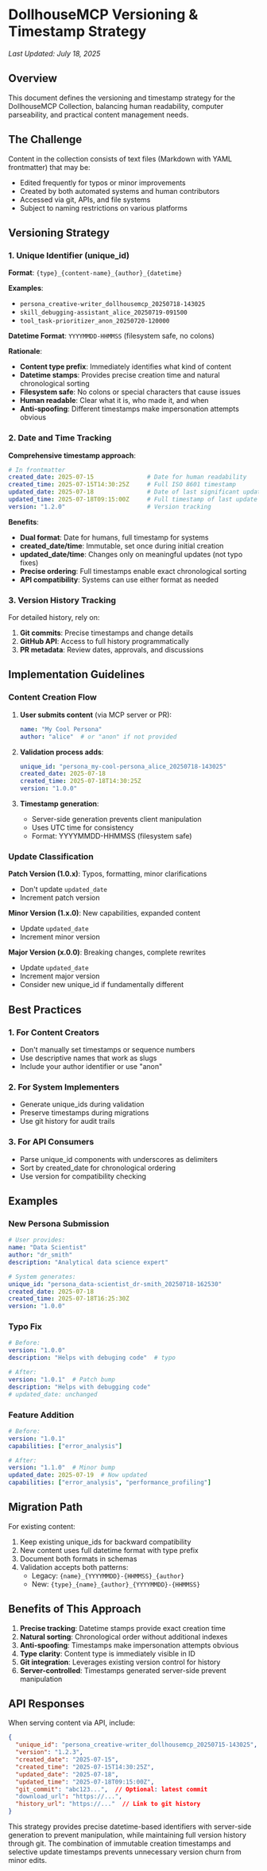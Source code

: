 # DollhouseMCP Versioning & Timestamp Strategy

*Last Updated: July 18, 2025*

## Overview

This document defines the versioning and timestamp strategy for the DollhouseMCP Collection, balancing human readability, computer parseability, and practical content management needs.

## The Challenge

Content in the collection consists of text files (Markdown with YAML frontmatter) that may be:
- Edited frequently for typos or minor improvements
- Created by both automated systems and human contributors
- Accessed via git, APIs, and file systems
- Subject to naming restrictions on various platforms

## Versioning Strategy

### 1. Unique Identifier (unique_id)

**Format**: `{type}_{content-name}_{author}_{datetime}`

**Examples**:
- `persona_creative-writer_dollhousemcp_20250718-143025`
- `skill_debugging-assistant_alice_20250719-091500`
- `tool_task-prioritizer_anon_20250720-120000`

**Datetime Format**: `YYYYMMDD-HHMMSS` (filesystem safe, no colons)

**Rationale**:
- **Content type prefix**: Immediately identifies what kind of content
- **Datetime stamps**: Provides precise creation time and natural chronological sorting
- **Filesystem safe**: No colons or special characters that cause issues
- **Human readable**: Clear what it is, who made it, and when
- **Anti-spoofing**: Different timestamps make impersonation attempts obvious

### 2. Date and Time Tracking

**Comprehensive timestamp approach**:

```yaml
# In frontmatter
created_date: 2025-07-15               # Date for human readability
created_time: 2025-07-15T14:30:25Z     # Full ISO 8601 timestamp
updated_date: 2025-07-18               # Date of last significant update
updated_time: 2025-07-18T09:15:00Z     # Full timestamp of last update
version: "1.2.0"                       # Version tracking
```

**Benefits**:
- **Dual format**: Date for humans, full timestamp for systems
- **created_date/time**: Immutable, set once during initial creation
- **updated_date/time**: Changes only on meaningful updates (not typo fixes)
- **Precise ordering**: Full timestamps enable exact chronological sorting
- **API compatibility**: Systems can use either format as needed

### 3. Version History Tracking

For detailed history, rely on:
1. **Git commits**: Precise timestamps and change details
2. **GitHub API**: Access to full history programmatically
3. **PR metadata**: Review dates, approvals, and discussions

## Implementation Guidelines

### Content Creation Flow

1. **User submits content** (via MCP server or PR):
   ```yaml
   name: "My Cool Persona"
   author: "alice"  # or "anon" if not provided
   ```

2. **Validation process adds**:
   ```yaml
   unique_id: "persona_my-cool-persona_alice_20250718-143025"
   created_date: 2025-07-18
   created_time: 2025-07-18T14:30:25Z
   version: "1.0.0"
   ```

3. **Timestamp generation**:
   - Server-side generation prevents client manipulation
   - Uses UTC time for consistency
   - Format: YYYYMMDD-HHMMSS (filesystem safe)

### Update Classification

**Patch Version (1.0.x)**: Typos, formatting, minor clarifications
- Don't update `updated_date`
- Increment patch version

**Minor Version (1.x.0)**: New capabilities, expanded content
- Update `updated_date`
- Increment minor version

**Major Version (x.0.0)**: Breaking changes, complete rewrites
- Update `updated_date`
- Increment major version
- Consider new unique_id if fundamentally different

## Best Practices

### 1. For Content Creators
- Don't manually set timestamps or sequence numbers
- Use descriptive names that work as slugs
- Include your author identifier or use "anon"

### 2. For System Implementers
- Generate unique_ids during validation
- Preserve timestamps during migrations
- Use git history for audit trails

### 3. For API Consumers
- Parse unique_id components with underscores as delimiters
- Sort by created_date for chronological ordering
- Use version for compatibility checking

## Examples

### New Persona Submission
```yaml
# User provides:
name: "Data Scientist"
author: "dr_smith"
description: "Analytical data science expert"

# System generates:
unique_id: "persona_data-scientist_dr-smith_20250718-162530"
created_date: 2025-07-18
created_time: 2025-07-18T16:25:30Z
version: "1.0.0"
```

### Typo Fix
```yaml
# Before:
version: "1.0.0"
description: "Helps with debuging code"  # typo

# After:
version: "1.0.1"  # Patch bump
description: "Helps with debugging code"
# updated_date: unchanged
```

### Feature Addition
```yaml
# Before:
version: "1.0.1"
capabilities: ["error_analysis"]

# After:
version: "1.1.0"  # Minor bump
updated_date: 2025-07-19  # Now updated
capabilities: ["error_analysis", "performance_profiling"]
```

## Migration Path

For existing content:
1. Keep existing unique_ids for backward compatibility
2. New content uses full datetime format with type prefix
3. Document both formats in schemas
4. Validation accepts both patterns:
   - Legacy: `{name}_{YYYYMMDD}-{HHMMSS}_{author}`
   - New: `{type}_{name}_{author}_{YYYYMMDD}-{HHMMSS}`

## Benefits of This Approach

1. **Precise tracking**: Datetime stamps provide exact creation time
2. **Natural sorting**: Chronological order without additional indexes
3. **Anti-spoofing**: Timestamps make impersonation attempts obvious
4. **Type clarity**: Content type is immediately visible in ID
5. **Git integration**: Leverages existing version control for history
6. **Server-controlled**: Timestamps generated server-side prevent manipulation

## API Responses

When serving content via API, include:
```json
{
  "unique_id": "persona_creative-writer_dollhousemcp_20250715-143025",
  "version": "1.2.3",
  "created_date": "2025-07-15",
  "created_time": "2025-07-15T14:30:25Z",
  "updated_date": "2025-07-18",
  "updated_time": "2025-07-18T09:15:00Z",
  "git_commit": "abc123...",  // Optional: latest commit
  "download_url": "https://...",
  "history_url": "https://..."  // Link to git history
}
```

This strategy provides precise datetime-based identifiers with server-side generation to prevent manipulation, while maintaining full version history through git. The combination of immutable creation timestamps and selective update timestamps prevents unnecessary version churn from minor edits.